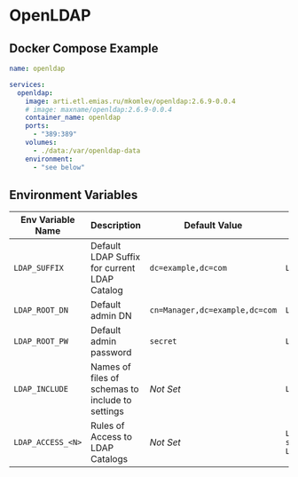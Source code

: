 # OpenLDAP

## Docker Compose Example

```yaml
name: openldap

services:
  openldap:
    image: arti.etl.emias.ru/mkomlev/openldap:2.6.9-0.0.4
    # image: maxname/openldap:2.6.9-0.0.4
    container_name: openldap
    ports:
      - "389:389"
    volumes:
      - ./data:/var/openldap-data
    environment:
      - "see below"
```

## Environment Variables

| Env Variable Name | Description                                      | Default Value                  | Example                                                                                                               |
|-------------------|--------------------------------------------------|--------------------------------|-----------------------------------------------------------------------------------------------------------------------|
| `LDAP_SUFFIX`     | Default LDAP Suffix for current LDAP Catalog     | `dc=example,dc=com`            | `LDAP_SUFFIX="dc=google,dc=com"`                                                                                      |
| `LDAP_ROOT_DN`    | Default admin DN                                 | `cn=Manager,dc=example,dc=com` | `LDAP_ROOT_DN="cn=admin,dc=google,dc=com"`                                                                            |
| `LDAP_ROOT_PW`    | Default admin password                           | `secret`                       | `LDAP_ROOT_PW=«Z3xz2hNQjkgMmzPrUaVn"`                                                                                 |
| `LDAP_INCLUDE`    | Names of files of schemas to include to settings | _Not Set_                      | `LDAP_INCLUDE="core msuser"`                                                                                          |
| `LDAP_ACCESS_<N>` | Rules of Access to LDAP Catalogs                 | _Not Set_                      | `LDAP_ACCESS_1="to attrs=userPassword by self write by anonymous auth by * none"`<br>`LDAP_ACCESS_2="to * by * read"` |